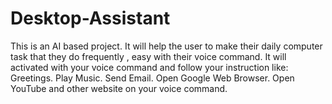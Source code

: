 # Desktop-Assistant
This is an AI based project. It will help the user to make their daily computer task that they do frequently , easy with their voice command. It will activated with your voice command and follow your instruction like: Greetings. Play Music. Send Email. Open Google Web Browser. Open YouTube and other website on your voice command.
